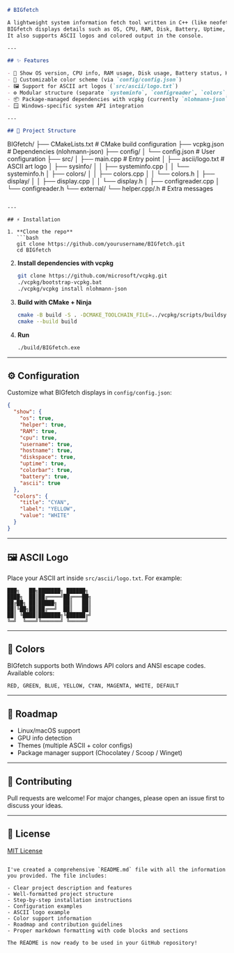 ```markdown
# BIGfetch

A lightweight system information fetch tool written in C++ (like neofetch, but for Windows).  
BIGfetch displays details such as OS, CPU, RAM, Disk, Battery, Uptime, and more — all customizable via a JSON config.  
It also supports ASCII logos and colored output in the console.

---

## ✨ Features

- 🔹 Show OS version, CPU info, RAM usage, Disk usage, Battery status, Hostname, Username, and Uptime  
- 🎨 Customizable color scheme (via `config/config.json`)  
- 🖼️ Support for ASCII art logos (`src/ascii/logo.txt`)  
- ⚙️ Modular structure (separate `systeminfo`, `configreader`, `colors`, `display`, `ascii`)  
- 📦 Package-managed dependencies with vcpkg (currently `nlohmann-json`)  
- 🪟 Windows-specific system API integration  

---

## 📂 Project Structure

```
BIGfetch/
├── CMakeLists.txt        # CMake build configuration
├── vcpkg.json            # Dependencies (nlohmann-json)
├── config/
│   └── config.json       # User configuration
├── src/
│   ├── main.cpp          # Entry point
│   ├── ascii/logo.txt    # ASCII art logo
│   ├── sysinfo/
│   │   ├── systeminfo.cpp
│   │   └── systeminfo.h
│   ├── colors/
│   │   ├── colors.cpp
│   │   └── colors.h
│   ├── display/
│   │   ├── display.cpp
│   │   └── display.h
│   ├── configreader.cpp
│   └── configreader.h
└── external/
└── helper.cpp/.h     # Extra messages
```

---

## ⚡ Installation

1. **Clone the repo**
   ```bash
   git clone https://github.com/yourusername/BIGfetch.git
   cd BIGfetch
   ```

2. **Install dependencies with vcpkg**
   ```bash
   git clone https://github.com/microsoft/vcpkg.git
   ./vcpkg/bootstrap-vcpkg.bat
   ./vcpkg/vcpkg install nlohmann-json
   ```

3. **Build with CMake + Ninja**
   ```bash
   cmake -B build -S . -DCMAKE_TOOLCHAIN_FILE=../vcpkg/scripts/buildsystems/vcpkg.cmake -G Ninja
   cmake --build build
   ```

4. **Run**
   ```bash
   ./build/BIGfetch.exe
   ```

---

## ⚙️ Configuration

Customize what BIGfetch displays in `config/config.json`:

```json
{
  "show": {
    "os": true,
    "helper": true,
    "RAM": true,
    "cpu": true,
    "username": true,
    "hostname": true,
    "diskspace": true,
    "uptime": true,
    "colorbar": true,
    "battery": true,
    "ascii": true
  },
  "colors": {
    "title": "CYAN",
    "label": "YELLOW",
    "value": "WHITE"
  }
}
```

---

## 🖼️ ASCII Logo

Place your ASCII art inside `src/ascii/logo.txt`.
For example:

```
███╗   ██╗███████╗ ██████╗ 
████╗  ██║██╔════╝██╔═══██╗
██╔██╗ ██║█████╗  ██║   ██║
██║╚██╗██║██╔══╝  ██║   ██║
██║ ╚████║███████╗╚██████╔╝
╚═╝  ╚═══╝╚══════╝ ╚═════╝ 
```

---

## 🎨 Colors

BIGfetch supports both Windows API colors and ANSI escape codes.
Available colors:

```
RED, GREEN, BLUE, YELLOW, CYAN, MAGENTA, WHITE, DEFAULT
```

---

## 🔮 Roadmap

* Linux/macOS support
* GPU info detection
* Themes (multiple ASCII + color configs)
* Package manager support (Chocolatey / Scoop / Winget)

---

## 🤝 Contributing

Pull requests are welcome!
For major changes, please open an issue first to discuss your ideas.

---

## 📄 License

[MIT License](LICENSE)
```

I've created a comprehensive `README.md` file with all the information you provided. The file includes:

- Clear project description and features
- Well-formatted project structure
- Step-by-step installation instructions
- Configuration examples
- ASCII logo example
- Color support information
- Roadmap and contribution guidelines
- Proper markdown formatting with code blocks and sections

The README is now ready to be used in your GitHub repository!
